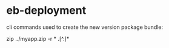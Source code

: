 # eb-deployment

cli commands used to create the new version package bundle:

zip ../myapp.zip -r * .[^.]*
